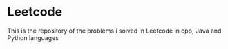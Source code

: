 # Leetcode
This is the repository of the problems i solved in Leetcode in cpp, Java and Python languages

